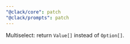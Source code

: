 ```yaml
---
"@clack/core": patch
"@clack/prompts": patch
---
```


Multiselect: return `Value[]` instead of `Option[]`.
